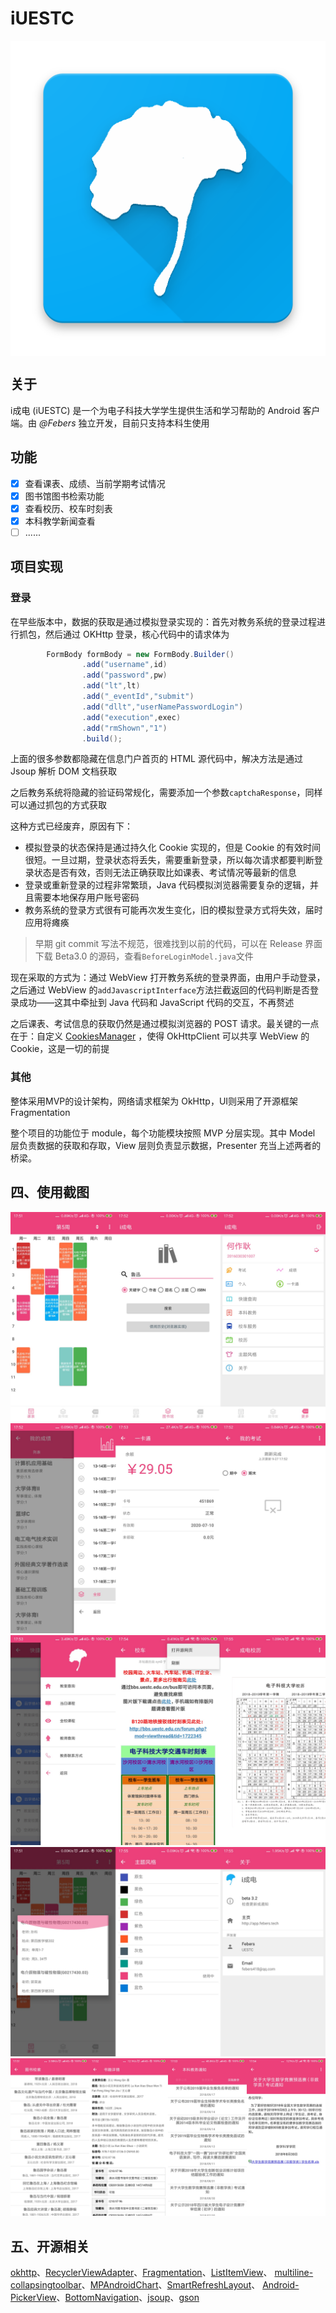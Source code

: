 # iUESTC

<img src="https://github.com/Febers/iUESTC/blob/master/picture/app_icon.png" align=center />

## 关于

i成电 (iUESTC) 是一个为电子科技大学学生提供生活和学习帮助的 Android 客户端。由 *@Febers* 独立开发，目前只支持本科生使用

## 功能

- [x] 查看课表、成绩、当前学期考试情况
- [x] 图书馆图书检索功能
- [x] 查看校历、校车时刻表
- [x] 本科教学新闻查看
- [ ] ......

## 项目实现

### 登录

在早些版本中，数据的获取是通过模拟登录实现的：首先对教务系统的登录过程进行抓包，然后通过 OKHttp 登录，核心代码中的请求体为

```java
        FormBody formBody = new FormBody.Builder()
                .add("username",id)
                .add("password",pw)
                .add("lt",lt)
                .add("_eventId","submit")
                .add("dllt","userNamePasswordLogin")
                .add("execution",exec)
                .add("rmShown","1")
                .build();
```

上面的很多参数都隐藏在信息门户首页的 HTML 源代码中，解决方法是通过 Jsoup 解析 DOM 文档获取

之后教务系统将隐藏的验证码常规化，需要添加一个参数`captchaResponse`，同样可以通过抓包的方式获取

这种方式已经废弃，原因有下：

- 模拟登录的状态保持是通过持久化 Cookie 实现的，但是 Cookie 的有效时间很短。一旦过期，登录状态将丢失，需要重新登录，所以每次请求都要判断登录状态是否有效，否则无法正确获取比如课表、考试情况等最新的信息
- 登录或重新登录的过程非常繁琐，Java 代码模拟浏览器需要复杂的逻辑，并且需要本地保存用户账号密码
- 教务系统的登录方式很有可能再次发生变化，旧的模拟登录方式将失效，届时应用将瘫痪

> 早期 git commit 写法不规范，很难找到以前的代码，可以在 Release 界面下载 Beta3.0 的源码，查看`BeforeLoginModel.java`文件



现在采取的方式为：通过 WebView 打开教务系统的登录界面，由用户手动登录，之后通过 WebView 的`addJavascriptInterface`方法拦截返回的代码判断是否登录成功——这其中牵扯到 Java 代码和 JavaScript 代码的交互，不再赘述

之后课表、考试信息的获取仍然是通过模拟浏览器的 POST 请求。最关键的一点在于：自定义 [CookiesManager](https://github.com/Febers/iUESTC/blob/master/app/src/main/java/com/febers/iuestc/net/CustomCookiesManager.java) ，使得 OkHttpClient 可以共享 WebView 的 Cookie，这是一切的前提

### 其他

整体采用MVP的设计架构，网络请求框架为 OkHttp，UI则采用了开源框架 Fragmentation

整个项目的功能位于 module，每个功能模块按照 MVP 分层实现。其中 Model 层负责数据的获取和存取，View 层则负责显示数据，Presenter 充当上述两者的桥梁。


## 四、使用截图

<img src="https://github.com/Febers/iUESTC/blob/master/picture/sreen3.png" />

<img src="https://github.com/Febers/iUESTC/blob/master/picture/sreen1.png" />

<img src="https://github.com/Febers/iUESTC/blob/master/picture/sreen2.png" />

<img src="https://github.com/Febers/iUESTC/blob/master/picture/sreen4.png" />

<img src="https://github.com/Febers/iUESTC/blob/master/picture/sreen5.png" />

## 五、开源相关
[okhttp](https://github.com/square/okhttp)、[RecyclerViewAdapter](https://github.com/SheHuan/RecyclerViewAdapter)、[Fragmentation](https://github.com/YoKeyword/Fragmentation)、[ListItemView](https://github.com/lurbas/ListItemView)、
[multiline-collapsingtoolbar](https://github.com/opacapp/multiline-collapsingtoolbar)、[MPAndroidChart](https://github.com/PhilJay/MPAndroidChart)、[SmartRefreshLayout](https://github.com/scwang90/SmartRefreshLayout)、
[Android-PickerView](https://github.com/Bigkoo/Android-PickerView)、[BottomNavigation](https://github.com/Ashok-Varma/BottomNavigation)、[jsoup](https://github.com/jhy/jsoup)、[gson](https://github.com/google/gson)

